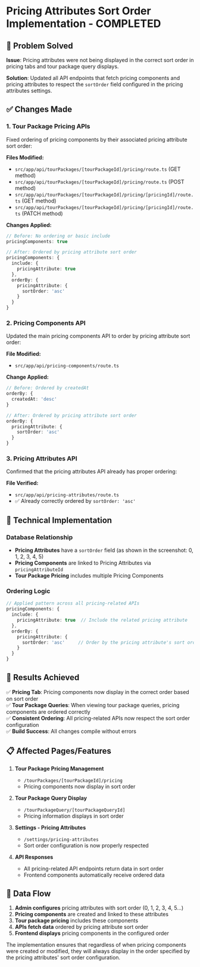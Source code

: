 # Pricing Attributes Sort Order Implementation - COMPLETED

## 🎯 **Problem Solved**

**Issue**: Pricing attributes were not being displayed in the correct sort order in pricing tabs and tour package query displays.

**Solution**: Updated all API endpoints that fetch pricing components and pricing attributes to respect the `sortOrder` field configured in the pricing attributes settings.

## ✅ **Changes Made**

### **1. Tour Package Pricing APIs**
Fixed ordering of pricing components by their associated pricing attribute sort order:

**Files Modified:**
- `src/app/api/tourPackages/[tourPackageId]/pricing/route.ts` (GET method)
- `src/app/api/tourPackages/[tourPackageId]/pricing/route.ts` (POST method)
- `src/app/api/tourPackages/[tourPackageId]/pricing/[pricingId]/route.ts` (GET method)
- `src/app/api/tourPackages/[tourPackageId]/pricing/[pricingId]/route.ts` (PATCH method)

**Changes Applied:**
```typescript
// Before: No ordering or basic include
pricingComponents: true

// After: Ordered by pricing attribute sort order
pricingComponents: {
  include: {
    pricingAttribute: true
  },
  orderBy: {
    pricingAttribute: {
      sortOrder: 'asc'
    }
  }
}
```

### **2. Pricing Components API**
Updated the main pricing components API to order by pricing attribute sort order:

**File Modified:**
- `src/app/api/pricing-components/route.ts`

**Change Applied:**
```typescript
// Before: Ordered by createdAt
orderBy: {
  createdAt: 'desc'
}

// After: Ordered by pricing attribute sort order
orderBy: {
  pricingAttribute: {
    sortOrder: 'asc'
  }
}
```

### **3. Pricing Attributes API**
Confirmed that the pricing attributes API already has proper ordering:

**File Verified:**
- `src/app/api/pricing-attributes/route.ts`
- ✅ Already correctly ordered by `sortOrder: 'asc'`

## 🔧 **Technical Implementation**

### **Database Relationship**
- **Pricing Attributes** have a `sortOrder` field (as shown in the screenshot: 0, 1, 2, 3, 4, 5)
- **Pricing Components** are linked to Pricing Attributes via `pricingAttributeId`
- **Tour Package Pricing** includes multiple Pricing Components

### **Ordering Logic**
```typescript
// Applied pattern across all pricing-related APIs
pricingComponents: {
  include: {
    pricingAttribute: true  // Include the related pricing attribute
  },
  orderBy: {
    pricingAttribute: {
      sortOrder: 'asc'     // Order by the pricing attribute's sort order
    }
  }
}
```

## 🎉 **Results Achieved**

✅ **Pricing Tab**: Pricing components now display in the correct order based on sort order  
✅ **Tour Package Queries**: When viewing tour package queries, pricing components are ordered correctly  
✅ **Consistent Ordering**: All pricing-related APIs now respect the sort order configuration  
✅ **Build Success**: All changes compile without errors  

## 📋 **Affected Pages/Features**

1. **Tour Package Pricing Management**
   - `/tourPackages/[tourPackageId]/pricing`
   - Pricing components now display in sort order

2. **Tour Package Query Display**
   - `/tourPackageQuery/[tourPackageQueryId]`
   - Pricing information displays in sort order

3. **Settings - Pricing Attributes**
   - `/settings/pricing-attributes`
   - Sort order configuration is now properly respected

4. **API Responses**
   - All pricing-related API endpoints return data in sort order
   - Frontend components automatically receive ordered data

## 🔄 **Data Flow**

1. **Admin configures** pricing attributes with sort order (0, 1, 2, 3, 4, 5...)
2. **Pricing components** are created and linked to these attributes
3. **Tour package pricing** includes these components
4. **APIs fetch data** ordered by pricing attribute sort order
5. **Frontend displays** pricing components in the configured order

The implementation ensures that regardless of when pricing components were created or modified, they will always display in the order specified by the pricing attributes' sort order configuration.
